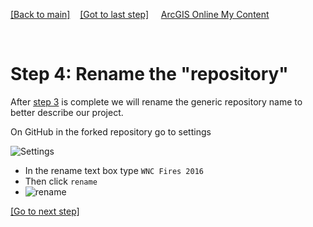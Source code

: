 [[Back to main]](github.md)&nbsp;&nbsp;&nbsp;&nbsp;[[Got to last step]](GitHub_step3.md)
&nbsp;&nbsp;&nbsp;&nbsp;[ArcGIS Online My Content](http://www.arcgis.com/home/content.html)

&nbsp;

# Step 4: Rename the "repository"

After [step 3](GitHub_step3.md) is complete we will rename the generic repository name to better describe our project.

On GitHub in the forked repository go to settings

![Settings](https://docs.google.com/uc?id=0BykF_bN9fsvIU0hBWE52ZTBjWUE)

- In the rename text box type `WNC Fires 2016`
- Then click `rename`
- ![rename](https://docs.google.com/uc?id=0BykF_bN9fsvIcjBCVFlqZUlsZzg)


[[Go to next step]](GitHub_step5.md)
